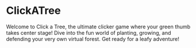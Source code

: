 # ClickATree
Welcome to Click a Tree, the ultimate clicker game where your green thumb takes center stage! Dive into the fun world of planting, growing, and defending your very own virtual forest. Get ready for a leafy adventure!
